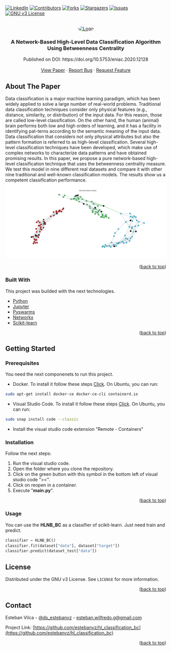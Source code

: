 <div id="top"></div>

[![LinkedIn][linkedin-shield]][linkedin-url]
[![Contributors][contributors-shield]][contributors-url]
[![Forks][forks-shield]][forks-url]
[![Stargazers][stars-shield]][stars-url]
[![Issues][issues-shield]][issues-url]
[![GNU v3 License][license-shield]][license-url]



<!-- PROJECT LOGO -->
<br />
<div align="center">
  <a href="https://github.com/estebanvz/hl_classification_bc/">
    <img src="https://avatars.githubusercontent.com/u/65377832?s=400&u=12c57a2350bcd69068ced71f630ca0d5559e6621&v=4)}" alt="Logo" width="80" height="80" style="border-radius:100%">
  </a>

  <h3 align="center">A Network-Based High-Level Data Classification Algorithm
Using Betweenness Centrality
</h3>

  <p align="center">
    Published on DOI: https://doi.org/10.5753/eniac.2020.12128
    <br />
    <!-- <a href="https://github.com/estebanvz/hl_classification_bc"><strong>Explore the docs »</strong></a>
    <br /> -->
    <br />
    <a href="https://sol.sbc.org.br/index.php/eniac/article/view/12128">View Paper</a>
    ·
    <a href="https://github.com/estebanvz/hl_classification_bc/issues">Report Bug</a>
    ·
    <a href="https://github.com/estebanvz/hl_classification_bc/issues">Request Feature</a>
  </p>
</div>



<!-- TABLE OF CONTENTS
<details>
  <summary>Table of Contents</summary>
  <ol>
    <li>
      <a href="#about-the-project">About The Project</a>
      <ul>
        <li><a href="#built-with">Built With</a></li>
      </ul>
    </li>
    <li>
      <a href="#getting-started">Getting Started</a>
      <ul>
        <li><a href="#prerequisites">Prerequisites</a></li>
        <li><a href="#installation">Installation</a></li>
      </ul>
    </li>
    <li><a href="#usage">Usage</a></li>
    <li><a href="#roadmap">Roadmap</a></li>
    <li><a href="#contributing">Contributing</a></li>
    <li><a href="#license">License</a></li>
    <li><a href="#contact">Contact</a></li>
    <li><a href="#acknowledgments">Acknowledgments</a></li>
  </ol>
</details> -->



<!-- ABOUT THE PROJECT -->
## About The Paper

Data classification is a major machine learning paradigm, which has been widely applied to solve a large number of real-world problems. Traditional data classification techniques consider only physical features (e.g., distance, similarity, or distribution) of the input data. For this reason, those are called low-level classification. On the other hand, the human (animal) brain performs both low and high orders of learning, and it has a facility in identifying pat-terns according to the semantic meaning of the input data. Data classification that considers not only physical attributes but also the pattern formation is referred to as high-level classification. Several high-level classification techniques have been developed, which make use of complex networks to characterize data patterns and have obtained promising results. In this paper, we propose a pure network-based high-level classification technique that uses the betweenness centrality measure. We test this model in nine different real datasets and compare it with other nine traditional and well-known classification models. The results show us a competent classification performance.
![Netwokrs](img/NewDarkNodeInserted6t.png)
<p align="right">(<a href="#top">back to top</a>)</p>



### Built With

This project was builded with the next technologies.

* [Python](https://python.org/)
* [Jupyter](https://jupyter.org/)
* [Pyswarms](https://pyswarms.readthedocs.io/)
* [Networkx](https://networkx.org/)
* [Scikit-learn](https://scikit-learn.org/)

<p align="right">(<a href="#top">back to top</a>)</p>



<!-- GETTING STARTED -->
## Getting Started


### Prerequisites

You need the next componenets to run this project.
* Docker. To install it follow these steps [Click](https://docs.docker.com/get-docker/). 
  On Ubuntu, you can run:
```sh
sudo apt-get install docker-ce docker-ce-cli containerd.io
```
* Visual Studio Code. To install it follow these steps [Click](https://code.visualstudio.com/download). On Ubuntu, you can run:
```sh
sudo snap install code --classic
```
* Install the visual studio code extension "Remote - Containers"
### Installation

Follow the next steps:

1. Run the visual studio code.
2. Open the folder where you clone the repository.
3. Click on the green button with this symbol in the bottom left of visual studio code "><".
4. Click on reopen in a container.
5. Execute "**main.py**".
<p align="right">(<a href="#top">back to top</a>)</p>

### Usage

You can use the **HLNB_BC** as a classifier of scikit-learn. Just need train and predict.
```python
classifier = HLNB_BC()
classifier.fit(dataset["data"], dataset["target"])
classifier.predict(dataset_test["data"])
```

<!-- USAGE EXAMPLES
## Usage

Use this space to show useful examples of how a project can be used. Additional screenshots, code examples and demos work well in this space. You may also link to more resources.

_For more examples, please refer to the [Documentation](https://example.com)_

<p align="right">(<a href="#top">back to top</a>)</p>



<!-- ROADMAP -->
<!-- ## Roadmap

- [x] Add Changelog
- [x] Add back to top links
- [ ] Add Additional Templates w/ Examples
- [ ] Add "components" document to easily copy & paste sections of the readme
- [ ] Multi-language Support
    - [ ] Chinese
    - [ ] Spanish

See the [open issues](https://github.com/estebanvz/hl_classification_bc/issues) for a full list of proposed features (and known issues).

<p align="right">(<a href="#top">back to top</a>)</p> -->

<!-- LICENSE -->
## License

Distributed under the GNU v3 License. See `LICENSE` for more information.

<p align="right">(<a href="#top">back to top</a>)</p>



<!-- CONTACT -->
## Contact

Esteban Vilca - [@ds_estebanvz](https://twitter.com/ds_estebanvz) - [esteban.wilfredo.g@gmail.com](mailto:esteban.wilfredo.g@gmail.com)

Project Link: [https://github.com/estebanvz/hl_classification_bc](https://github.com/estebanvz/hl_classification_bc)

<p align="right">(<a href="#top">back to top</a>)</p>



<!-- MARKDOWN LINKS & IMAGES -->
<!-- https://www.markdownguide.org/basic-syntax/#reference-style-links -->
[contributors-shield]: https://img.shields.io/github/contributors/estebanvz/hl_classification_bc.svg
[contributors-url]: https://github.com/estebanvz/hl_classification_bc/graphs/contributors
[forks-shield]: https://img.shields.io/github/forks/estebanvz/hl_classification_bc.svg
[forks-url]: https://github.com/estebanvz/hl_classification_bc/network/members
[stars-shield]: https://img.shields.io/github/stars/estebanvz/hl_classification_bc.svg
[stars-url]: https://github.com/estebanvz/hl_classification_bc/stargazers
[issues-shield]: https://img.shields.io/github/issues/estebanvz/hl_classification_bc.svg
[issues-url]: https://github.com/estebanvz/hl_classification_bc/issues
[license-shield]: https://img.shields.io/github/license/estebanvz/hl_classification_bc.svg
[license-url]: https://github.com/estebanvz/hl_classification_bc/blob/main/LICENSE
[linkedin-shield]: https://img.shields.io/badge/-LinkedIn-black.svg?=linkedin&colorB=888
[linkedin-url]: https://linkedin.com/in/estebanvz
[product-screenshot]: images/screenshot.png